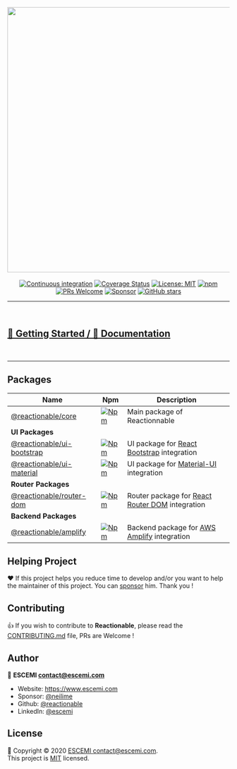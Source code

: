 <p align="center">
  <a href="/" target="_blank"><img src="https://repository-images.githubusercontent.com/215304880/02830f80-f11d-11e9-893a-20a50b13e17c" width="600"></a>
  <br/><br/>
  <a href="https://github.com/reactionable/reactionable/actions?query=workflow%3A%22Continuous+Integration%22" target="_blank"><img alt="Continuous integration" src="https://github.com/reactionable/reactionable/workflows/Continuous%20Integration/badge.svg"></a>
  <a href="https://codecov.io/gh/reactionable/reactionable" target="_blank"><img alt="Coverage Status" src="https://codecov.io/gh/reactionable/reactionable/branch/master/graph/badge.svg"></a>
  <a href="https://github.com/reactionable/reactionable/blob/master/LICENSE" target="_blank"><img alt="License: MIT" src="https://img.shields.io/badge/License-MIT-yellow.svg" /></a>
  <a href="https://www.npmjs.com/search?q=%40reactionable" target="_blank"><img alt="npm" src="https://img.shields.io/npm/v/@reactionable/core"></a>
  <a href="CONTRIBUTING.md" target="_blank"><img src="https://img.shields.io/badge/PRs-welcome-brightgreen.svg" alt="PRs Welcome"></a>
  <a href="https://github.com/sponsors/neilime"><img src="https://img.shields.io/badge/%E2%9D%A4-Sponsor-ff69b4" alt="Sponsor"></a>
  <a href="https://github.com/reactionable/reactionable"><img alt="GitHub stars" src="https://img.shields.io/github/stars/reactionable/reactionable?logo=github"></a>
</p>

---

<br>

## [🚀 Getting Started / 📖 Documentation](https://reactionable.github.io/reactionable)

<br>

---

## Packages

| Name                                                                                                                   | Npm                                                                                                                         | Description                                                                                        |
| ---------------------------------------------------------------------------------------------------------------------- | --------------------------------------------------------------------------------------------------------------------------- | -------------------------------------------------------------------------------------------------- |
| [@reactionable/core](https://reactionable.github.io/reactionable/?path=/story/core-home--presentation)                 | [![Npm](https://img.shields.io/npm/v/@reactionable/core)](https://www.npmjs.com/package/@reactionable/core)                 | Main package of Reactionnable                                                                      |
| **UI Packages**                                                                                                        |                                                                                                                             |                                                                                                    |
| [@reactionable/ui-bootstrap](https://reactionable.github.io/reactionable/?path=/story/ui-bootstrap-home--presentation) | [![Npm](https://img.shields.io/npm/v/@reactionable/ui-bootstrap)](https://www.npmjs.com/package/@reactionable/ui-bootstrap) | UI package for [React Bootstrap](https://react-bootstrap.github.io/) integration                   |
| [@reactionable/ui-material](https://reactionable.github.io/reactionable/?path=/story/ui-material-home--presentation)   | [![Npm](https://img.shields.io/npm/v/@reactionable/ui-material)](https://www.npmjs.com/package/@reactionable/ui-material)   | UI package for [Material-UI](https://material-ui.com/) integration                                 |
| **Router Packages**                                                                                                    |                                                                                                                             |
| [@reactionable/router-dom](https://reactionable.github.io/reactionable/?path=/story/router-dom-home--presentation)     | [![Npm](https://img.shields.io/npm/v/@reactionable/router-dom)](https://www.npmjs.com/package/@reactionable/router-dom)     | Router package for [React Router DOM](https://reactrouter.com/web/guides/quick-start/) integration |
| **Backend Packages**                                                                                                   |                                                                                                                             |
| [@reactionable/amplify](https://reactionable.github.io/reactionable/?path=/story/amplify-home--presentation)           | [![Npm](https://img.shields.io/npm/v/@reactionable/amplify)](https://www.npmjs.com/package/@reactionable/amplify)           | Backend package for [AWS Amplify](https://docs.amplify.aws/) integration                           |

## Helping Project

❤️ If this project helps you reduce time to develop and/or you want to help the maintainer of this project. You can [sponsor](https://github.com/sponsors/neilime) him. Thank you !

## Contributing

👍 If you wish to contribute to **Reactionable**, please read the [CONTRIBUTING.md](CONTRIBUTING.md) file, PRs are Welcome !

## Author

🏢 **ESCEMI <contact@escemi.com>**

- Website: https://www.escemi.com
- Sponsor: [@neilime](https://github.com/sponsors/)
- Github: [@reactionable](https://github.com/reactionable)
- LinkedIn: [@escemi](https://www.linkedin.com/company/escemi)

## License

📝 Copyright © 2020 [ESCEMI <contact@escemi.com>](https://www.escemi.com).<br />
This project is [MIT](https://github.com/reactionable/reactionable-cli/blob/master/LICENSE) licensed.
